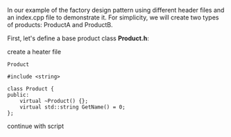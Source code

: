 In our example of the factory design pattern using different header files and an index.cpp file to demonstrate it. For simplicity, we will create two types of products: ProductA and ProductB.

First, let's define a base product class **Product.h**:

create a heater file

```
Product
```

```
#include <string>

class Product { 
public:
    virtual ~Product() {};
    virtual std::string GetName() = 0;
};
```
continue with script
